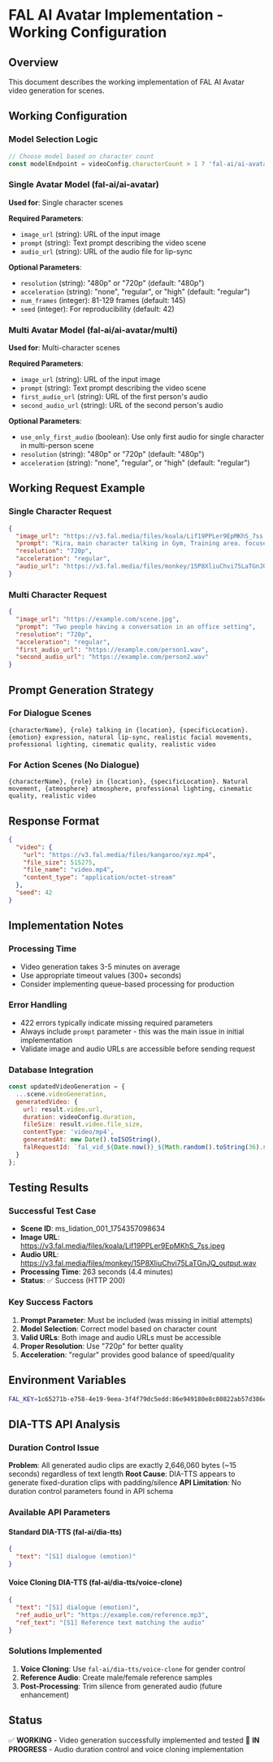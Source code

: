# FAL AI Avatar Implementation - Working Configuration

## Overview
This document describes the working implementation of FAL AI Avatar video generation for scenes.

## Working Configuration

### Model Selection Logic
```javascript
// Choose model based on character count
const modelEndpoint = videoConfig.characterCount > 1 ? 'fal-ai/ai-avatar/multi' : 'fal-ai/ai-avatar';
```

### Single Avatar Model (fal-ai/ai-avatar)
**Used for**: Single character scenes

**Required Parameters**:
- `image_url` (string): URL of the input image
- `prompt` (string): Text prompt describing the video scene
- `audio_url` (string): URL of the audio file for lip-sync

**Optional Parameters**:
- `resolution` (string): "480p" or "720p" (default: "480p")
- `acceleration` (string): "none", "regular", or "high" (default: "regular")
- `num_frames` (integer): 81-129 frames (default: 145)
- `seed` (integer): For reproducibility (default: 42)

### Multi Avatar Model (fal-ai/ai-avatar/multi)
**Used for**: Multi-character scenes

**Required Parameters**:
- `image_url` (string): URL of the input image
- `prompt` (string): Text prompt describing the video scene
- `first_audio_url` (string): URL of the first person's audio
- `second_audio_url` (string): URL of the second person's audio

**Optional Parameters**:
- `use_only_first_audio` (boolean): Use only first audio for single character in multi-person scene
- `resolution` (string): "480p" or "720p" (default: "480p")
- `acceleration` (string): "none", "regular", or "high" (default: "regular")

## Working Request Example

### Single Character Request
```json
{
  "image_url": "https://v3.fal.media/files/koala/Lif19PPLer9EpMKhS_7ss.jpeg",
  "prompt": "Kira, main character talking in Gym, Training area. focused expression, natural lip-sync, realistic facial movements, professional lighting, cinematic quality, realistic video",
  "resolution": "720p",
  "acceleration": "regular",
  "audio_url": "https://v3.fal.media/files/monkey/15P8XliuChvi75LaTGnJQ_output.wav"
}
```

### Multi Character Request
```json
{
  "image_url": "https://example.com/scene.jpg",
  "prompt": "Two people having a conversation in an office setting",
  "resolution": "720p",
  "acceleration": "regular",
  "first_audio_url": "https://example.com/person1.wav",
  "second_audio_url": "https://example.com/person2.wav"
}
```

## Prompt Generation Strategy

### For Dialogue Scenes
```
{characterName}, {role} talking in {location}, {specificLocation}. {emotion} expression, natural lip-sync, realistic facial movements, professional lighting, cinematic quality, realistic video
```

### For Action Scenes (No Dialogue)
```
{characterName}, {role} in {location}, {specificLocation}. Natural movement, {atmosphere} atmosphere, professional lighting, cinematic quality, realistic video
```

## Response Format
```json
{
  "video": {
    "url": "https://v3.fal.media/files/kangaroo/xyz.mp4",
    "file_size": 515275,
    "file_name": "video.mp4",
    "content_type": "application/octet-stream"
  },
  "seed": 42
}
```

## Implementation Notes

### Processing Time
- Video generation takes 3-5 minutes on average
- Use appropriate timeout values (300+ seconds)
- Consider implementing queue-based processing for production

### Error Handling
- 422 errors typically indicate missing required parameters
- Always include `prompt` parameter - this was the main issue in initial implementation
- Validate image and audio URLs are accessible before sending request

### Database Integration
```javascript
const updatedVideoGeneration = {
  ...scene.videoGeneration,
  generatedVideo: {
    url: result.video.url,
    duration: videoConfig.duration,
    fileSize: result.video.file_size,
    contentType: 'video/mp4',
    generatedAt: new Date().toISOString(),
    falRequestId: `fal_vid_${Date.now()}_${Math.random().toString(36).substr(2, 9)}`
  }
};
```

## Testing Results

### Successful Test Case
- **Scene ID**: ms_lidation_001_1754357098634
- **Image URL**: https://v3.fal.media/files/koala/Lif19PPLer9EpMKhS_7ss.jpeg
- **Audio URL**: https://v3.fal.media/files/monkey/15P8XliuChvi75LaTGnJQ_output.wav
- **Processing Time**: 263 seconds (4.4 minutes)
- **Status**: ✅ Success (HTTP 200)

### Key Success Factors
1. **Prompt Parameter**: Must be included (was missing in initial attempts)
2. **Model Selection**: Correct model based on character count
3. **Valid URLs**: Both image and audio URLs must be accessible
4. **Proper Resolution**: Use "720p" for better quality
5. **Acceleration**: "regular" provides good balance of speed/quality

## Environment Variables
```bash
FAL_KEY=1c65271b-e758-4e19-9eea-3f4f79dc5edd:86e949180e8c80822ab57d386e4e19ce
```

## DIA-TTS API Analysis

### Duration Control Issue
**Problem**: All generated audio clips are exactly 2,646,060 bytes (~15 seconds) regardless of text length
**Root Cause**: DIA-TTS appears to generate fixed-duration clips with padding/silence
**API Limitation**: No duration control parameters found in API schema

### Available API Parameters

#### Standard DIA-TTS (fal-ai/dia-tts)
```json
{
  "text": "[S1] dialogue (emotion)"
}
```

#### Voice Cloning DIA-TTS (fal-ai/dia-tts/voice-clone)
```json
{
  "text": "[S1] dialogue (emotion)",
  "ref_audio_url": "https://example.com/reference.mp3",
  "ref_text": "[S1] Reference text matching the audio"
}
```

### Solutions Implemented
1. **Voice Cloning**: Use `fal-ai/dia-tts/voice-clone` for gender control
2. **Reference Audio**: Create male/female reference samples
3. **Post-Processing**: Trim silence from generated audio (future enhancement)

## Status
✅ **WORKING** - Video generation successfully implemented and tested
🔧 **IN PROGRESS** - Audio duration control and voice cloning implementation
